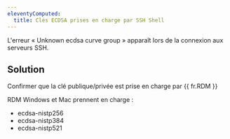 ```yaml
---
eleventyComputed:
  title: Clés ECDSA prises en charge par SSH Shell
---
```

L'erreur « Unknown ecdsa curve group » apparaît lors de la connexion aux serveurs SSH.
## Solution
Confirmer que la clé publique/privée est prise en charge par {{ fr.RDM }}

RDM Windows et Mac prennent en charge :

* ecdsa-nistp256
* ecdsa-nistp384
* ecdsa-nistp521